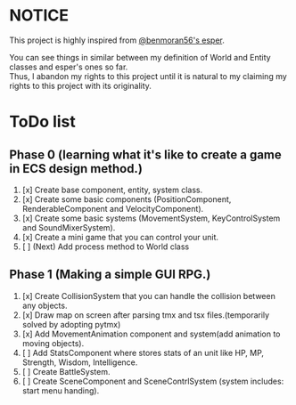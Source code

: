 # NOTICE
This project is highly inspired from [@benmoran56's esper](https://github.com/benmoran56/esper).  

You can see things in similar between my definition of World and Entity classes and esper's ones so far.  
Thus, I abandon my rights to this project until it is natural to my claiming my rights to this project with its originality.  

# ToDo list

## Phase 0 (learning what it's like to create a game in ECS design method.)
1. [x] Create base component, entity, system class.
2. [x] Create some basic components (PositionComponent, RenderableComponent and VelocityComponent).
3. [x] Create some basic systems (MovementSystem, KeyControlSystem and SoundMixerSystem).
4. [x] Create a mini game that you can control your unit.
5. [ ] (Next) Add process method to World class

## Phase 1 (Making a simple GUI RPG.)
1. [x] Create CollisionSystem that you can handle the collision between any objects.
2. [x] Draw map on screen after parsing tmx and tsx files.(temporarily solved by adopting pytmx)
3. [x] Add MovementAnimation component and system(add animation to moving objects).
4. [ ] Add StatsComponent where stores stats of an unit like HP, MP, Strength, Wisdom, Intelligence.
5. [ ] Create BattleSystem.
6. [ ] Create SceneComponent and SceneContrlSystem (system includes: start menu handing).